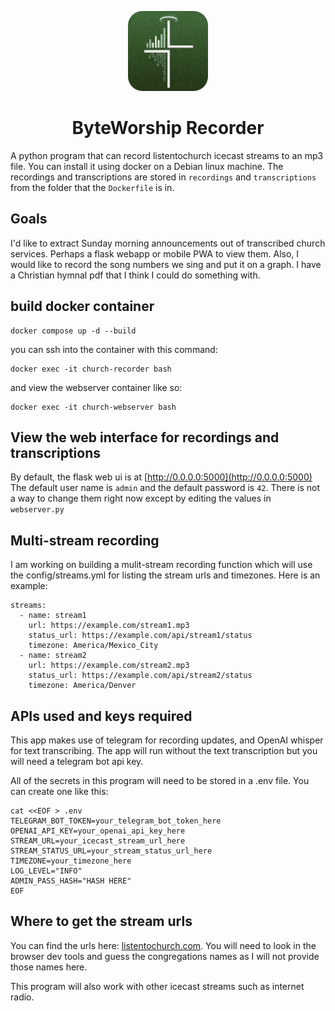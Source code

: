 
<p align="center">
  <img src="appicon.png" alt="App Icon" width="128" style="border-radius:23px;">
</p>
<h1 align="center">ByteWorship Recorder</h1>

A python program that can record listentochurch icecast streams to an mp3 file. You can install it using docker on a Debian linux machine.
The recordings and transcriptions are stored in ```recordings``` and ```transcriptions``` from the folder that the ```Dockerfile``` is in.

## Goals
I'd like to extract Sunday morning announcements out of transcribed church services. Perhaps a flask webapp or mobile PWA to view them.
Also, I would like to record the song numbers we sing and put it on a graph. I have a Christian hymnal pdf that I think I could do something with.
## build docker container

```
docker compose up -d --build
```

you can ssh into the container with this command:
```
docker exec -it church-recorder bash
```
and view the webserver container like so:
```
docker exec -it church-webserver bash
```

## View the web interface for recordings and transcriptions
By default, the flask web ui is at [http://0.0.0.0:5000](http://0.0.0.0:5000)
The default user name is ```admin``` and the default password is ```42```. There is not a way to change them right now except by editing the values in ```webserver.py```

## Multi-stream recording
I am working on building a mulit-stream recording function which will use the config/streams.yml for listing the stream urls and timezones. 
Here is an example:
```
streams:
  - name: stream1
    url: https://example.com/stream1.mp3
    status_url: https://example.com/api/stream1/status
    timezone: America/Mexico_City
  - name: stream2
    url: https://example.com/stream2.mp3
    status_url: https://example.com/api/stream2/status
    timezone: America/Denver
```


## APIs used and keys required
This app makes use of telegram for recording updates, and OpenAI whisper for text transcribing. The app will run without the text transcription but you will need a telegram bot api key. 

All of the secrets in this program will need to be stored in a .env file. You can create one like this: 

```
cat <<EOF > .env
TELEGRAM_BOT_TOKEN=your_telegram_bot_token_here
OPENAI_API_KEY=your_openai_api_key_here
STREAM_URL=your_icecast_stream_url_here
STREAM_STATUS_URL=your_stream_status_url_here
TIMEZONE=your_timezone_here
LOG_LEVEL="INFO"
ADMIN_PASS_HASH="HASH HERE"
EOF
```


## Where to get the stream urls
You can find the urls here: [listentochurch.com](https://www.listentochurch.com/). You will need to look in the browser dev tools and guess the congregations names as I will not provide those names here.

This program will also work with other icecast streams such as internet radio.
